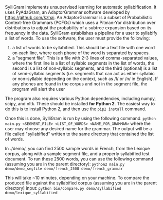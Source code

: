 SylliGram implements unsupervised learning for automatic syllabification. It uses PyAdaGram, an AdaptorGrammar software developed by https://github.com/kzhai. An AdaptorGrammar is a subset of Probabilistic Context-free Grammars (PCFGs) which uses a Pitman-Yor distribution over distributions to adjust the probability of a subtree expansion based on its frequency in the data. SylliGram establishes a pipeline for a user to syllabify a list of words. To use the software, the user must provide the following:

1. a list of words to be syllabified. This should be a text file with one word on each line, where each phone of the word is separated by spaces.
2. a "segment file". This is a file with 2-3 lines of comma-separated values, where the first line is a list of syllabic segments in the list of words, the second is a list of non-syllabic segments, and the third (optional) is a list of semi-syllabic segments (i.e. segments that can act as either syllabic or non-syllabic depending on the context, such as /l/ or /n/ in English). If any phones are found in the corpus and not in the segment file, the program will alert the user

The program also requires various Python dependencies, including numpy, scipy, and nltk. These should be installed **for Python 2**. The easiest way to do this is to install Python 2, and then use the `pip2 install` command. 

Once this is done, SylliGram is run by using the following command:
    `python main.py <SEGMENT_FILE> <LIST_OF_WORDS> <NAME_FOR_GRAMMAR>`
where the user may choose any desired name for the grammar. The output will be a file called "syllabified" written to the same directory that contained the list of words. 

In ./demo/, you can find 2500 sample words in French, from the Lexique corpus, along with a sample segment file, and a properly syllabified test document. To run these 2500 words, you can use the following command (assuming you are in the parent directory):
    `python2 main.py demo/demo_segfile demo/french_2500 demo/french_grammar`

This will take ~10 minutes, depending on your machine. To compare the produced file against the syllabified corpus (assuming you are in the parent directory) input:
    `python bin/compare.py demo/syllabified demo/lexique_syllabified`